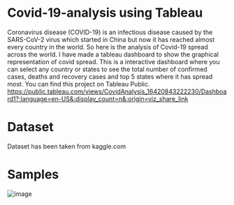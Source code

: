 # Covid-19-analysis using Tableau

Coronavirus disease (COVID-19) is an infectious disease caused by the SARS-CoV-2 virus which started in China but now it has reached almost every country in the world.
So here is the analysis of Covid-19 spread across the world. I have made a tableau dashboard to show the graphical representation of covid spread. This is a interactive dashboard where you can select any country or states to see the total number of confirmed cases, deaths and recovery cases and top 5 states where it has spread most. You can find this project on Tableau Public. https://public.tableau.com/views/CovidAnalysis_16420843222230/Dashboard1?:language=en-US&:display_count=n&:origin=viz_share_link

# Dataset

Dataset has been taken from kaggle.com

# Samples
![image](https://user-images.githubusercontent.com/95767799/149590910-61132cea-5f43-4487-b99d-f8523d3c1fae.png)

